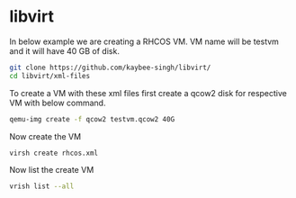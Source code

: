 # libvirt
In below example we are creating a RHCOS VM. VM name will be testvm and it will have 40 GB of disk.
```bash
git clone https://github.com/kaybee-singh/libvirt/
cd libvirt/xml-files
```
To create a VM with these xml files first create a qcow2 disk for respective VM with below command.
```bash
qemu-img create -f qcow2 testvm.qcow2 40G
```
Now create the VM
```bash
virsh create rhcos.xml
```
Now list the create VM
```bash
vrish list --all
```
